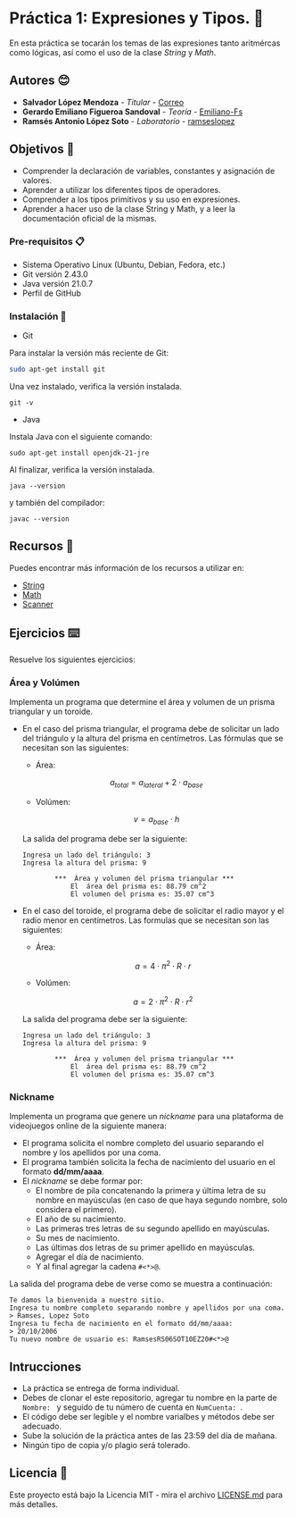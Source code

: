 # Práctica 1: Expresiones y Tipos. 📌

En esta práctica se tocarán los temas de las expresiones tanto aritmércas como lógicas, así como el uso de la clase _String_ y _Math_.

## Autores 😊
* **Salvador López Mendoza** - *Titular* - [Correo](slm@ciencias.unam.mx)
* **Gerardo Emiliano Figueroa Sandoval** - *Teoría* - [Emiliano-Fs](https://github.com/Emiliano-FS)
* **Ramsés Antonio López Soto** - *Laboratorio* - [ramseslopez](https://github.com/ramseslopez)
  
## Objetivos 🚀

- Comprender la declaración de variables, constantes y asignación de valores.
- Aprender a utilizar los diferentes tipos de operadores.
- Comprender a los tipos primitivos y su uso en expresiones.
- Aprender a hacer uso de la clase String y Math, y a leer la documentación oficial de la mismas.

### Pre-requisitos 📋

- Sistema Operativo Linux (Ubuntu, Debian, Fedora, etc.)
- Git versión 2.43.0
- Java versión 21.0.7
- Perfil de GitHub

### Instalación 🔧

- Git

Para instalar la versión más reciente de Git:
```bash
sudo apt-get install git
```
Una vez instalado, verifica la versión instalada.
```
git -v
```

- Java
  
Instala Java con el siguiente comando:
```
sudo apt-get install openjdk-21-jre
```
Al finalizar, verifica la versión instalada.
```
java --version
```
y también del compilador:
```
javac --version
``` 

## Recursos 📖

Puedes encontrar más información de los recursos a utilizar en:
- [String](https://docs.oracle.com/javase/8/docs/api/java/lang/String.html)
- [Math](https://docs.oracle.com/javase/8/docs/api/java/lang/Math.html)
- [Scanner](https://docs.oracle.com/javase/8/docs/api/java/util/Scanner.html)

## Ejercicios ⌨️

Resuelve los siguientes ejercicios:

### Área y Volúmen

Implementa un programa que determine el área y volumen de un prisma triangular y un toroide.

  * En el caso del prisma triangular, el programa debe de solicitar un lado del triángulo y la altura del prisma en centímetros. Las fórmulas que se necesitan son las siguientes:

    - Área:

    $$a_{total} = a_{lateral} + 2\cdot a_{base}$$
    
    - Volúmen:

    $$v = a_{base} \cdot h$$

    La salida del programa debe ser la siguiente:

    ```
    Ingresa un lado del triángulo: 3 
    Ingresa la altura del prisma: 9

            ***  Área y volumen del prisma triangular ***
                El  área del prisma es: 88.79 cm^2
                El volumen del prisma es: 35.07 cm^3
    ```
  * En el caso del toroide, el programa debe de solicitar el radio mayor y el radio menor en centímetros. Las formulas que se necesitan son las siguientes:

    - Área:

      $$a = 4\cdot \pi^2\cdot R\cdot r$$

    - Volúmen:

      $$a = 2\cdot \pi^2\cdot R\cdot r^2$$

    La salida del programa debe ser la siguiente:

    ```
    Ingresa un lado del triángulo: 3 
    Ingresa la altura del prisma: 9

            ***  Área y volumen del prisma triangular ***
                El  área del prisma es: 88.79 cm^2
                El volumen del prisma es: 35.07 cm^3
    ```
### Nickname

Implementa un programa que genere un _nickname_ para una plataforma de videojuegos online de la siguiente manera:

- El programa solicita el nombre completo del usuario separando el nombre y los apellidos por una coma.
- El programa también solicita la fecha de nacimiento del usuario en el formato **dd/mm/aaaa**.
- El _nickname_ se debe formar por:
  - El nombre de pila concatenando la primera y última letra de su nombre en mayúsculas (en caso de que haya segundo nombre, solo considera el primero).
  - El año de su nacimiento.
  - Las primeras tres letras de su segundo apellido en mayúsculas.
  - Su mes de nacimiento.
  - Las últimas dos letras de su primer apellido en mayúsculas.
  - Agregar el día de nacimiento.
  - Y al final agregar la cadena `#<*>@`.

La salida del programa debe de verse como se muestra a continuación:

```
Te damos la bienvenida a nuestro sitio.
Ingresa tu nombre completo separando nombre y apellidos por una coma.
> Ramses, Lopez Soto
Ingresa tu fecha de nacimiento en el formato dd/mm/aaaa:
> 20/10/2006
Tu nuevo nombre de usuario es: RamsesRS06SOT10EZ20#<*>@
```

## Intrucciones

* La práctica se entrega de forma individual.
* Debes de clonar el este repositorio, agregar tu nombre en la parte de `Nombre: ` y seguido de tu número de cuenta en `NumCuenta: `.
* El código debe ser legible y el nombre varialbes y métodos debe ser adecuado.
* Sube la solución de la práctica antes de las 23:59 del día de mañana.
* Ningún tipo de copia y/o plagio será tolerado.

## Licencia 📄

Este proyecto está bajo la Licencia MIT - mira el archivo [LICENSE.md](LICENSE.md) para más detalles.
